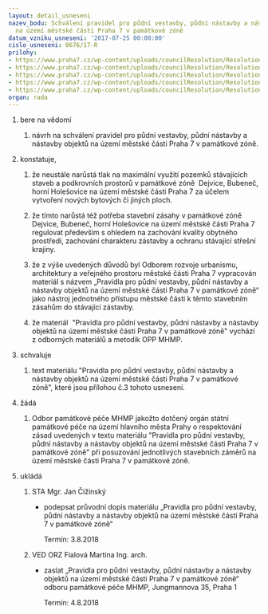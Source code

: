 ```yaml
---
layout: detail_usneseni
nazev_bodu: Schválení pravidel pro půdní vestavby, půdní nástavby a nástavby objektů
  na území městské části Praha 7 v památkové zóně
datum_vzniku_usneseni: '2017-07-25 00:00:00'
cislo_usneseni: 0676/17-R
prilohy:
- https://www.praha7.cz/wp-content/uploads/councilResolution/Resolutions/29345/export/c1duvodova_zprava_nastavby~228808.doc
- https://www.praha7.cz/wp-content/uploads/councilResolution/Resolutions/29345/export/c2pruvodnidopis~228807.docx
- https://www.praha7.cz/wp-content/uploads/councilResolution/Resolutions/29345/export/c3PRAVIDLAPROPUDNIVESTAVBYPUDNINASTAVBYANASTAVBYOBJEKTUNAUZEMIMESTSKECASTIPRAHA7VPAMATKOVEZONE~228806.pdf
- https://www.praha7.cz/wp-content/uploads/councilResolution/Resolutions/29345/export/c42017051905zapiskomroz~228805.doc
- https://www.praha7.cz/wp-content/uploads/councilResolution/Resolutions/29345/export/export~295617.pdf
organ: rada
---
```

<ol id="urzList" class="urzList_view"><li class="urzClass1" id=""><span name="1">bere na vědomí</span><ol class="urzOlClass" id=""><li class="urzClass2" id="" style="text-align: left;"><span><p>návrh na schválení pravidel pro půdní vestavby, půdní nástavby a nástavby objektů na území městské části Praha 7 v památkové zóně.</p></span></li></ol></li><li class="urzClass1" id=""><span name="50">konstatuje,</span><ol class="urzOlClass" id=""><li class="urzClass2" id="" style="text-align: left;"><span><p>že neustále narůstá tlak na maximální využití pozemků stávajících staveb a podkrovních prostorů v památkové zóně&nbsp; Dejvice, Bubeneč, horní Holešovice na území městské části Praha 7 za účelem vytvoření nových bytových či jiných ploch. <br></p></span></li><li class="urzClass2" id="" style="text-align: left;"><span><p>že tímto narůstá též potřeba stavební zásahy v památkové zóně Dejvice, Bubeneč, horní Holešovice na území městské části Praha 7 regulovat především s ohledem na zachování kvality obytného prostředí, zachování charakteru zástavby a ochranu stávající střešní krajiny.</p></span></li><li class="urzClass2" id="" style="text-align: left;"><span><p>že z výše uvedených důvodů byl Odborem rozvoje urbanismu, architektury a veřejného prostoru městské části Praha 7 vypracován materiál s názvem „Pravidla pro půdní vestavby, půdní nástavby a nástavby objektů na území městské části Praha 7 v památkové zóně“ jako nástroj jednotného přístupu městské části k těmto stavebním zásahům do stávající zástavby.</p></span></li><li class="urzClass2" id="" style="text-align: left;"><span><p>že materiál&nbsp; "Pravidla&nbsp;pro půdní vestavby, půdní nástavby a nástavby objektů na území městské části Praha 7 v památkové zóně" vychází z odborných materiálů a metodik OPP MHMP.</p></span></li></ol></li><li class="urzClass1" id=""><span name="24">schvaluje</span><ol class="urzOlClass"><li class="urzClass2" id="" style="text-align: left;"><span><p>text materiálu "Pravidla pro půdní vestavby, půdní nástavby a nástavby objektů na území městské části Praha 7 v památkové zóně", které jsou přílohou č.3 tohoto usnesení.</p></span></li></ol></li><li class="urzClass1" id=""><span name="86">žádá</span><ol class="urzOlClass"><li class="urzClass2" id="" style="text-align: left;"><span><p>Odbor památkové péče MHMP jakožto dotčený orgán státní památkové péče na území hlavního města Prahy o respektování zásad uvedených v textu materiálu "Pravidla pro půdní vestavby, půdní nástavby a nástavby objektů na území městské části Praha 7 v památkové zóně" při posuzování jednotlivých stavebních záměrů na území městské části Praha 7 v památkové zóně.</p></span></li></ol></li><li class="urzClass1" id="urzUkoly"><span name="1">ukládá</span><ol class="urzOlClass"><li class="urzClass2"><span><p>STA Mgr. Jan Čižinský</p></span><ul class="urzUlClass"><li class="urzClass3"><span><p>podepsat průvodní dopis materiálu „Pravidla pro půdní vestavby, půdní nástavby a nástavby objektů na území městské části Praha 7 v památkové zóně“</p></span><span class="urzUkolTermin">  Termín:&nbsp;3.8.2018</span></li></ul></li><li class="urzClass2"><span><p>VED ORZ Fialová Martina Ing. arch.</p></span><ul class="urzUlClass"><li class="urzClass3"><span><p>zaslat „Pravidla pro půdní vestavby, půdní nástavby a nástavby objektů na území městské části Praha 7 v památkové zóně“ odboru památkové péče MHMP, Jungmannova 35, Praha 1</p></span><span class="urzUkolTermin">  Termín:&nbsp;4.8.2018</span></li></ul></li></ol></li></ol>
